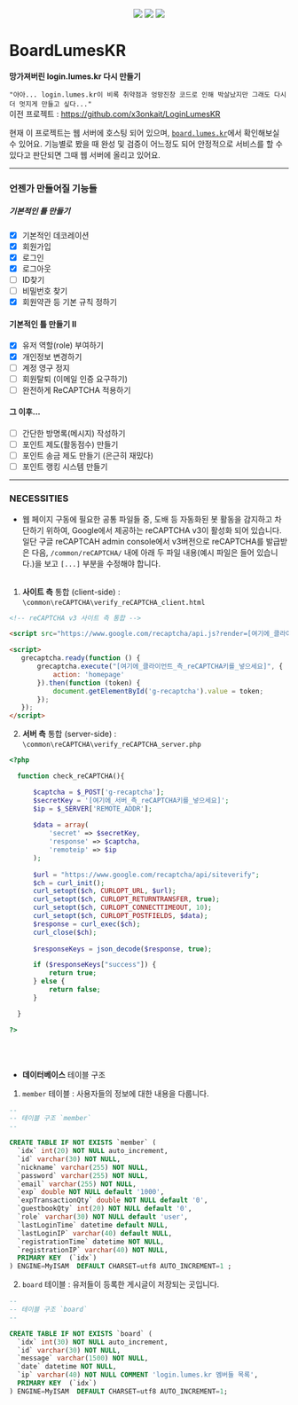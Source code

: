 <p align = "center">
 <img src="https://img.shields.io/github/languages/code-size/lumes-board/BoardLumesKR">
 <img src="https://img.shields.io/github/languages/top/lumes-board/BoardLumesKR">
 <img src="https://img.shields.io/website?down_color=lightgray&down_message=offline&up_color=blue&up_message=online&url=http%3A%2F%2Fboard.lumes.kr">
</p>

# BoardLumesKR
**망가져버린 login.lumes.kr 다시 만들기**   

`"아아... login.lumes.kr이 비록 취약점과 엉망진창 코드로 인해 박살났지만 그래도 다시 더 멋지게 만들고 싶다..."`   
이전 프로젝트 : https://github.com/x3onkait/LoginLumesKR  

현재 이 프로젝트는 웹 서버에 호스팅 되어 있으며, <a href="http://board.lumes.kr/">`board.lumes.kr`</a>에서 확인해보실 수 있어요. 기능별로 봤을 때 완성 및 검증이 어느정도 되어 안정적으로 서비스를 할 수 있다고 판단되면 그때 웹 서버에 올리고 있어요.
 
* * *
### 언젠가 만들어질 기능들

##### 기본적인 틀 만들기
- [x] 기본적인 데코레이션
- [x] 회원가입
- [x] 로그인
- [x] 로그아웃
- [ ] ID찾기
- [ ] 비밀번호 찾기
- [x] 회원약관 등 기본 규칙 정하기

#### 기본적인 틀 만들기 II
- [x] 유저 역할(role) 부여하기
- [x] 개인정보 변경하기
- [ ] 계정 영구 정지
- [ ] 회원탈퇴 (이메일 인증 요구하기)
- [ ] 완전하게 ReCAPTCHA 적용하기

#### 그 이후...
- [ ] 간단한 방명록(메시지) 작성하기
- [ ] 포인트 제도(활동점수) 만들기
- [ ] 포인트 송금 제도 만들기 (은근히 재밌다)
- [ ] 포인트 랭킹 시스템 만들기 

* * *
### NECESSITIES
 - 웹 페이지 구동에 필요한 공통 파일들 중, 도배 등 자동화된 봇 활동을 감지하고 차단하기 위하여, Google에서 제공하는 reCAPTCHA v3이 활성화 되어 있습니다. 일단 구글 reCAPTCAH admin console에서 v3버전으로 reCAPTCHA를 발급받은 다음, `/common/reCAPTCHA/` 내에 아래 두 파일 내용(예시 파일은 들어 있습니다.)을 보고 `[...]` 부분을 수정해야 합니다.<br><br>
1. **사이트 측** 통합 (client-side) : `\common\reCAPTCHA\verify_reCAPTCHA_client.html`
 ```html
<!-- reCAPTCHA v3 사이트 측 통합 -->

<script src="https://www.google.com/recaptcha/api.js?render=[여기에_클라이언트_측_reCAPTCHA키를_넣으세요]"></script>

<script>
    grecaptcha.ready(function () {
        grecaptcha.execute("[여기에_클라이언트_측_reCAPTCHA키를_넣으세요]", {
            action: 'homepage'
        }).then(function (token) {
            document.getElementById('g-recaptcha').value = token;
        });
    });
</script>
```
2. **서버 측** 통합 (server-side) : `\common\reCAPTCHA\verify_reCAPTCHA_server.php`
  ```php
  <?php

    function check_reCAPTCHA(){

        $captcha = $_POST['g-recaptcha'];
        $secretKey = '[여기에_서버_측_reCAPTCHA키를_넣으세요]'; 
        $ip = $_SERVER['REMOTE_ADDR'];                           
        
        $data = array(
            'secret' => $secretKey,
            'response' => $captcha,
            'remoteip' => $ip  
        );
        
        $url = "https://www.google.com/recaptcha/api/siteverify";
        $ch = curl_init();
        curl_setopt($ch, CURLOPT_URL, $url);
        curl_setopt($ch, CURLOPT_RETURNTRANSFER, true);
        curl_setopt($ch, CURLOPT_CONNECTTIMEOUT, 10);
        curl_setopt($ch, CURLOPT_POSTFIELDS, $data);
        $response = curl_exec($ch);
        curl_close($ch);
        
        $responseKeys = json_decode($response, true);

        if ($responseKeys["success"]) {
            return true;
        } else {
            return false;
        }

    }

?>
  ```
  <br><br>
- **데이터베이스** 테이블 구조
1. `member` 테이블 : 사용자들의 정보에 대한 내용을 다룹니다.
```sql
--
-- 테이블 구조 `member`
--

CREATE TABLE IF NOT EXISTS `member` (
  `idx` int(20) NOT NULL auto_increment,
  `id` varchar(30) NOT NULL,
  `nickname` varchar(255) NOT NULL,
  `password` varchar(255) NOT NULL,
  `email` varchar(255) NOT NULL,
  `exp` double NOT NULL default '1000',
  `expTransactionQty` double NOT NULL default '0',
  `guestbookQty` int(20) NOT NULL default '0',
  `role` varchar(30) NOT NULL default 'user',
  `lastLoginTime` datetime default NULL,
  `lastLoginIP` varchar(40) default NULL,
  `registrationTime` datetime NOT NULL,
  `registrationIP` varchar(40) NOT NULL,
  PRIMARY KEY  (`idx`)
) ENGINE=MyISAM  DEFAULT CHARSET=utf8 AUTO_INCREMENT=1 ;
```

2. `board` 테이블 : 유저들이 등록한 게시글이 저장되는 곳입니다.
```sql
--
-- 테이블 구조 `board`
--

CREATE TABLE IF NOT EXISTS `board` (
  `idx` int(30) NOT NULL auto_increment,
  `id` varchar(30) NOT NULL,
  `message` varchar(1500) NOT NULL,
  `date` datetime NOT NULL,
  `ip` varchar(40) NOT NULL COMMENT 'login.lumes.kr 멤버들 목록',
  PRIMARY KEY  (`idx`)
) ENGINE=MyISAM  DEFAULT CHARSET=utf8 AUTO_INCREMENT=1;
```
